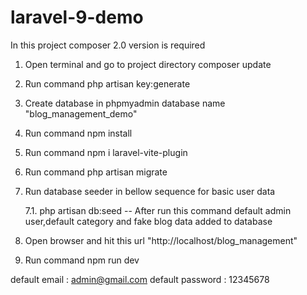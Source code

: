 # laravel-9-demo
In this project composer 2.0 version is required

1. Open terminal and go to project directory
	composer update

2. Run command php artisan key:generate

3. Create database in phpmyadmin database name "blog_management_demo"

4. Run command npm install

5. Run command npm i laravel-vite-plugin

6. Run command php artisan migrate

7. Run database seeder in bellow sequence for basic user data

	7.1. php artisan db:seed
    -- After run this command default admin user,default category and fake blog data added to database

8. Open browser and hit this url "http://localhost/blog_management"	

9. Run command npm run dev

default email    : admin@gmail.com
default password : 12345678

